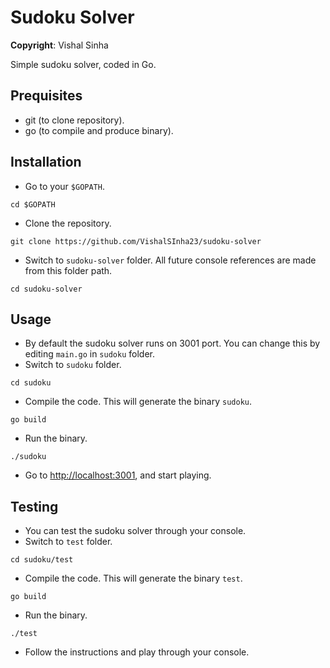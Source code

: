 # Sudoku Solver

**Copyright**: Vishal Sinha

Simple sudoku solver, coded in Go.

## Prequisites
- git (to clone repository).
- go (to compile and produce binary).

## Installation
- Go to your `$GOPATH`.
```
cd $GOPATH
```
- Clone the repository.
```
git clone https://github.com/VishalSInha23/sudoku-solver
```
- Switch to `sudoku-solver` folder. All future console references are made from this folder path.
```
cd sudoku-solver
```

## Usage
- By default the sudoku solver runs on 3001 port. You can change this by editing `main.go` in `sudoku` folder.
- Switch to `sudoku` folder.
```
cd sudoku
```
- Compile the code. This will generate the binary `sudoku`.
```
go build
```
- Run the binary.
```
./sudoku
```
- Go to [http://localhost:3001](http://localhost:3001), and start playing.

## Testing
- You can test the sudoku solver through your console.
- Switch to `test` folder.
```
cd sudoku/test
```
- Compile the code. This will generate the binary `test`.
```
go build
```
- Run the binary.
```
./test
```
- Follow the instructions and play through your console.